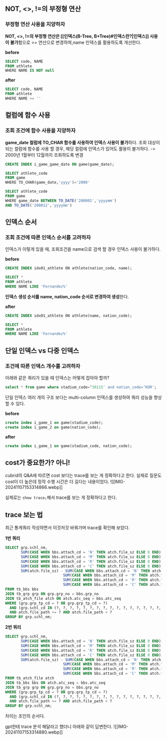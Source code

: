##  NOT, <>, !=의 부정형 연산

### 부정형 연산 사용을 지양하자
**NOT, <>, !=의 부정형 연산은 [[인덱스(B-Tree, B+Tree)#인덱스란?|인덱스]] 사용이 불가**함으로 >= 연산으로 변경하여,name 인덱스를 활용하도록 개선한다.

**before**
```sql
SELECT code, NAME 
FROM athlete 
WHERE NAME IS NOT null
```

**after**
```sql
SELECT code, NAME 
FROM athlete 
WHERE NAME >= ''
```

## 컬럼에 함수 사용
### 조회 조건에 함수 사용을 지양하자

**game_date 컬럼에 TO_CHAR 함수를 사용하여 인덱스 사용이 불가**하다.
조회 대상이 되는 컬럼에 함수를 사용 할 경우, 해당 컬럼에 인덱스가 있어도 활용이 불가하다.
-> 2000년 1월부터 12월까지 조회하도록 변경

```sql
CREATE INDEX i_game_game_date ON game(game_date);

SELECT athlete_code
FROM game
WHERE TO_CHAR(game_date,'yyyy')='2000'
```

```sql
SELECT athlete_code 
FROM game 
WHERE game_date BETWEEN TO_DATE('200001','yyyymm') 
AND TO_DATE('200012','yyyymm')
```

## 인덱스 순서
### 조회 조건에 따른 인덱스 순서를 고려하자

인덱스가 이렇게 있을 때, 조회조건을 name으로 검색 할 경우 인덱스 사용이 불가하다.

**before**
```sql
CREATE INDEX idx01_athlete ON athlete(nation_code, name);
```
```sql
SELECT *
FROM athlete 
WHERE NAME LIKE 'Fernandez%'
```
**인덱스 생성 순서를 name, nation_code 순서로 변경하여 생성**한다.

**after**
```sql
CREATE INDEX idx01_athlete ON athlete(name, nation_code);

SELECT *
FROM athlete
WHERE NAME LIKE 'Fernandez%'
```

## 단일 인덱스 vs 다중 인덱스
### 조건에 따른 인덱스 개수를 고려하자

아래와 같은 쿼리가 있을 때 인덱스는 어떻게 잡아야 할까?
```sql
select * from game where stadium_code=‘30115' and nation_code=‘KOR'; 
```

단일 인덱스 여러 개의 구조 보다는 multi-column 인덱스를 생성하여 쿼리 성능을 향상할 수 있다.

**before**
```sql
create index i_game_1 on game(stadium_code);
create index i_game_2 on game(nation_code);
```

**after**
```sql
create index i_game_1 on game(stadium_code, nation_code);
```

## cost가 중요한가? 아니!
cubrid의 Q&A에 따르면 cost 보다는 trace를 보는 게 정확하다고 한다.
실제로 질문도 cost이 더 높은데 정작 수행 시간은 더 길다는 내용이었다.
![[IMG-20241107153314866.webp]]

실제로는 `show trace;`해서 trace를 보는 게 정확하다고 한다.

## trace 보는 법
최근 통계쿼리 작성하면서 이것저것 바꿔가며 trace를 확인해 보았다.

**1번 쿼리**
```sql
SELECT grp.schl_nm, 
       SUM(CASE WHEN bbs.attach_cd = 'N' THEN atch.file_sz ELSE 0 END),
       SUM(CASE WHEN bbs.attach_cd = 'M' THEN atch.file_sz ELSE 0 END),
       SUM(CASE WHEN bbs.attach_cd = 'R' THEN atch.file_sz ELSE 0 END),
       SUM(CASE WHEN bbs.attach_cd = 'C' THEN atch.file_sz ELSE 0 END),
       SUM(atch.file_sz) - SUM(CASE WHEN bbs.attach_cd = 'N' THEN atch.file_sz ELSE 0 END) - 
                          SUM(CASE WHEN bbs.attach_cd = 'M' THEN atch.file_sz ELSE 0 END) - 
                          SUM(CASE WHEN bbs.attach_cd = 'R' THEN atch.file_sz ELSE 0 END) - 
                          SUM(CASE WHEN bbs.attach_cd = 'C' THEN atch.file_sz ELSE 0 END)
FROM tb_bbs bbs
JOIN tb_grp grp ON grp.grp_no = bbs.grp_no
JOIN tb_atch_file atch ON atch.atc_seq = bbs.atc_seq
WHERE (grp.grp_tp_cd = ? OR grp.grp_tp_cd = ?)
  AND (grp.schl_cd IN (?, ?, ?, ?, ?, ?, ?, ?, ?, ?, ?, ?, ?, ?, ?, ?, ?, ?, ?, ?, ?, ?, ?, ?, ?, ?, ?, ?, ?))
  AND atch.file_path >= ? AND atch.file_path < ?
GROUP BY grp.schl_nm;

```

**2번 쿼리**
```sql
SELECT grp.schl_nm, 
       SUM(CASE WHEN bbs.attach_cd = 'N' THEN atch.file_sz ELSE 0 END),
       SUM(CASE WHEN bbs.attach_cd = 'M' THEN atch.file_sz ELSE 0 END),
       SUM(CASE WHEN bbs.attach_cd = 'R' THEN atch.file_sz ELSE 0 END),
       SUM(CASE WHEN bbs.attach_cd = 'C' THEN atch.file_sz ELSE 0 END),
       SUM(atch.file_sz) - SUM(CASE WHEN bbs.attach_cd = 'N' THEN atch.file_sz ELSE 0 END) - 
                          SUM(CASE WHEN bbs.attach_cd = 'M' THEN atch.file_sz ELSE 0 END) - 
                          SUM(CASE WHEN bbs.attach_cd = 'R' THEN atch.file_sz ELSE 0 END) - 
                          SUM(CASE WHEN bbs.attach_cd = 'C' THEN atch.file_sz ELSE 0 END)
FROM tb_atch_file atch
JOIN tb_bbs bbs ON atch.atc_seq = bbs.atc_seq
JOIN tb_grp grp ON grp.grp_no = bbs.grp_no
WHERE (grp.grp_tp_cd = ? OR grp.grp_tp_cd = ?)
  AND (grp.schl_cd IN (?, ?, ?, ?, ?, ?, ?, ?, ?, ?, ?, ?, ?, ?, ?, ?, ?, ?, ?, ?, ?, ?, ?, ?, ?, ?, ?, ?, ?))
  AND atch.file_path >= ? AND atch.file_path < ?
GROUP BY grp.schl_nm;

```
차이는 조인의 순서다.

gpt한테 trace 분석 해달라고 했더니 아래와 같이 답변한다.
![[IMG-20241107153314880.webp]]